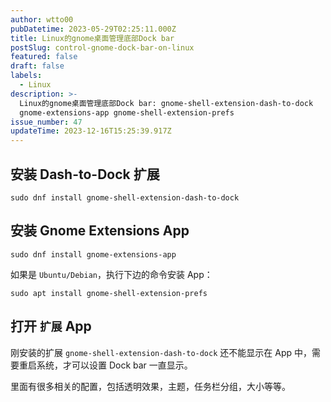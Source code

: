 ```yaml
---
author: wtto00
pubDatetime: 2023-05-29T02:25:11.000Z
title: Linux的gnome桌面管理底部Dock bar
postSlug: control-gnome-dock-bar-on-linux
featured: false
draft: false
labels:
  - Linux
description: >-
  Linux的gnome桌面管理底部Dock bar: gnome-shell-extension-dash-to-dock
  gnome-extensions-app gnome-shell-extension-prefs
issue_number: 47
updateTime: 2023-12-16T15:25:39.917Z
---
```


## 安装 Dash-to-Dock 扩展

```shell
sudo dnf install gnome-shell-extension-dash-to-dock
```

## 安装 Gnome Extensions App

```shell
sudo dnf install gnome-extensions-app
```

如果是 `Ubuntu/Debian`，执行下边的命令安装 App：

```shell
sudo apt install gnome-shell-extension-prefs
```

## 打开 `扩展` App

刚安装的扩展 `gnome-shell-extension-dash-to-dock` 还不能显示在 App 中，需要重启系统，才可以设置 Dock bar 一直显示。

里面有很多相关的配置，包括透明效果，主题，任务栏分组，大小等等。
